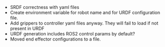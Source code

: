 - SRDF correctness with yaml files
- Create environment variable for robot name and for URDF configuration file. 
- Add grippers to controller yaml files anyway. They will fail to load if not present in URDF
- URDF generation includes ROS2 control params by default?
- Moved end effector configurations to a file. 
